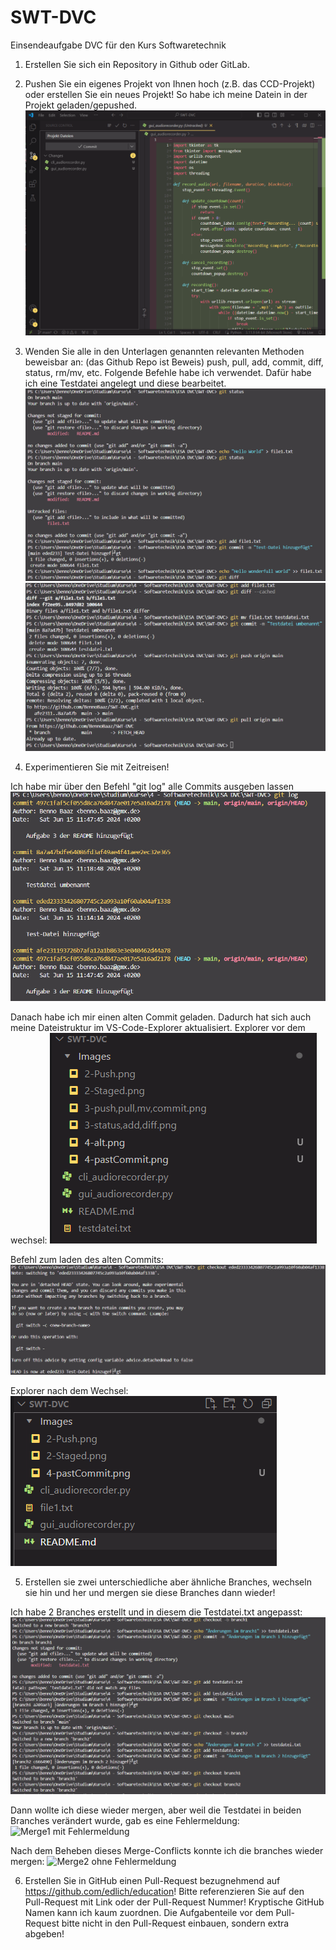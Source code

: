 # SWT-DVC
Einsendeaufgabe DVC für den Kurs Softwaretechnik 

1. Erstellen Sie sich ein Repository in Github oder GitLab.

2. Pushen Sie ein eigenes Projekt von Ihnen hoch (z.B. das CCD-Projekt) oder erstellen Sie ein neues Projekt!
    So habe ich meine Datein in der Projekt geladen/gepushed.
![Push der Projektdatein](/Images/2-Push.png)

3. Wenden Sie alle in den Unterlagen genannten relevanten Methoden beweisbar an: (das Github Repo ist Beweis) push, pull, add, commit, diff, status, rm/mv, etc.
    Folgende Befehle habe ich verwendet. Dafür habe ich eine Testdatei angelegt und diese bearbeitet.
![Anwenden der Methoden Status, Add, Diff](/Images/3-status,add,diff.png)
![Anwenden der Methoden Push, Pull, mv und Commit](/Images/3-push,pull,mv,commit.png)

4. Experimentieren Sie mit Zeitreisen!

Ich habe mir über den Befehl "git log" alle Commits ausgeben lassen
![Historie aller Commits](/Images/4-Log.png)

Danach habe ich mir einen alten Commit geladen. Dadurch hat sich auch meine Dateistruktur im VS-Code-Explorer aktualisiert.
Explorer vor dem wechsel:
![Explorer des akteullen Commits](/Images/4-neu.png)

Befehl zum laden des alten Commits:
![Wechseln in alten Commit](/Images/4-pastCommit.png)

Explorer nach dem Wechsel:
![Explorer des alten Commits](/Images/4-alt.png)

5. Erstellen sie zwei unterschiedliche aber ähnliche Branches, wechseln sie hin und her und mergen sie diese Branches dann wieder!

Ich habe 2 Branches erstellt und in diesem die Testdatei.txt angepasst:
![Branches erstellt und Testdatei angepasst](/Images/5-branches_erstellen.png)

Dann wollte ich diese wieder mergen, aber weil die Testdatei in beiden Branches verändert wurde, gab es eine Fehlermeldung:
![Merge1 mit Fehlermeldung](/Images/5-branches-merge1.png)

Nach dem Beheben dieses Merge-Conflicts konnte ich die branches wieder mergen:
![Merge2 ohne Fehlermeldung](/Images/5-branches-merge2.png)

6. Erstellen Sie in GitHub einen Pull-Request bezugnehmend auf https://github.com/edlich/education! Bitte referenzieren Sie auf den Pull-Request mit Link oder der Pull-Request Nummer! Kryptische GitHub Namen kann ich kaum zuordnen. Die Aufgabenteile vor dem Pull-Request bitte nicht in den Pull-Request einbauen, sondern extra abgeben!
